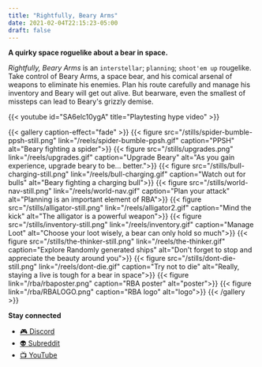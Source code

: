 ```yaml
---
title: "Rightfully, Beary Arms"
date: 2021-02-04T22:15:23-05:00
draft: false
---
```


**A quirky space roguelike about a bear in space.**

_Rightfully, Beary Arms_ is an `interstellar`; `planning`; `shoot'em up` rougelike. Take control of Beary Arms, a space bear, and his comical arsenal of weapons to eliminate  his enemies. Plan his route carefully and manage his inventory and Beary will get out alive. But bearware, even the smallest of missteps can lead to Beary's grizzly demise.

{{< youtube id="SA6elc10ygA" title="Playtesting hype video" >}}

{{< gallery caption-effect="fade" >}}
  {{< figure src="/stills/spider-bumble-ppsh-still.png" link="/reels/spider-bumble-ppsh.gif" caption="PPSH" alt="Beary fighting a spider">}}
  {{< figure src="/stills/upgrades.png" link="/reels/upgrades.gif" caption="Upgrade Beary" alt="As you gain experience, upgrade beary to be... better.">}}
  {{< figure src="/stills/bull-charging-still.png" link="/reels/bull-charging.gif" caption="Watch out for bulls" alt="Beary fighting a charging bull">}}
  {{< figure src="/stills/world-nav-still.png" link="/reels/world-nav.gif" caption="Plan your attack" alt="Planning is an important element of RBA">}}
  {{< figure src="/stills/alligator-still.png" link="/reels/alligator2.gif" caption="Mind the kick" alt="The alligator is a powerful weapon">}}
  {{< figure src="/stills/inventory-still.png" link="/reels/inventory.gif" caption="Manage Loot" alt="Choose your loot wisely, a bear can only hold so much">}}
  {{< figure src="/stills/the-thinker-still.png" link="/reels/the-thinker.gif" caption="Explore Randomly generated ships" alt="Don't forget to stop and appreciate the beauty around you">}}
  {{< figure src="/stills/dont-die-still.png" link="/reels/dont-die.gif" caption="Try not to die" alt="Really, staying a live is tough for a bear in space">}}
  {{< figure link="/rba/rbaposter.png" caption="RBA poster" alt="poster">}}
  {{< figure link="/rba/RBALOGO.png" caption="RBA logo" alt="logo">}}
{{< /gallery >}}



__Stay connected__

- [🎮 Discord](https://discord.gg/5RmvYfN)
- [👽 Subreddit](https://www.reddit.com/r/rightfullybearyarms/)
- [📺 YouTube](https://www.youtube.com/channel/UCzTDyrptoPeAI7PSxHWb-Kg)
